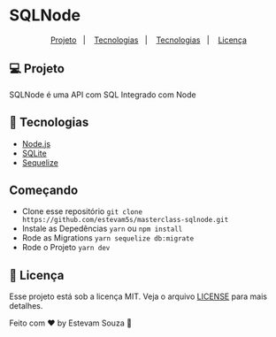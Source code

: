 # SQLNode

<p align="center">
  <a href="#-projeto">Projeto</a>&nbsp;&nbsp;&nbsp;|&nbsp;&nbsp;&nbsp;
  <a href="#-tecnologias">Tecnologias</a>&nbsp;&nbsp;&nbsp;|&nbsp;&nbsp;&nbsp;
  <a href="#-começando">Tecnologias</a>&nbsp;&nbsp;&nbsp;|&nbsp;&nbsp;&nbsp;
  <a href="#memo-licença">Licença</a>
</p>

## 💻 Projeto
SQLNode é uma API com SQL Integrado com Node

## 🚀 Tecnologias
- [Node.js](https://nodejs.org)
- [SQLite](https://www.sqlite.org/)
- [Sequelize](https://sequelize.org)

## Começando

- Clone esse repositório `git clone https://github.com/estevam5s/masterclass-sqlnode.git `
- Instale as Depedências `yarn` ou `npm install`
- Rode as Migrations `yarn sequelize db:migrate`
- Rode o Projeto `yarn dev`

## :memo: Licença

Esse projeto está sob a licença MIT. Veja o arquivo [LICENSE](LICENSE.md) para mais detalhes.

Feito com ♥ by Estevam Souza :wave:

